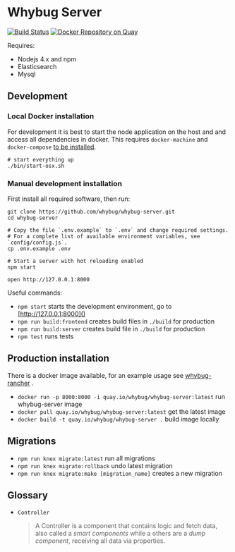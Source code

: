 # Whybug Server
[![Build Status](https://travis-ci.org/whybug/whybug-server.svg?branch=master)](https://travis-ci.org/whybug/whybug-server)
[![Docker Repository on Quay](https://quay.io/repository/whybug/whybug-server/status "Docker Repository on Quay")](https://quay.io/repository/whybug/whybug-server)

Requires:

  * Nodejs 4.x and npm
  * Elasticsearch
  * Mysql

## Development

### Local Docker installation

For development it is best to start the node application on the host and
and access all dependencies in docker. This requires `docker-machine` and
`docker-compose` [to be installed](https://docs.docker.com/mac/step_one/).

    # start everything up
    ./bin/start-osx.sh


### Manual development installation

First install all required software, then run:

    git clone https://github.com/whybug/whybug-server.git
    cd whybug-server

    # Copy the file `.env.example` to `.env` and change required settings.
    # For a complete list of available environment variables, see `config/config.js`.
    cp .env.example .env

    # Start a server with hot reloading enabled
    npm start

    open http://127.0.0.1:8000

Useful commands:

 * `npm start` starts the development environment, go to [http://127.0.0.1:8000]()
 * `npm run build:frontend` creates build files in `./build` for production
 * `npm run build:server` creates build file in `./build` for production
 * `npm test` runs tests

## Production installation

There is a docker image available, for an example usage see
[whybug-rancher](https://github.com/whybug/whybug-rancher) .

 * `docker run -p 8000:8000 -i quay.io/whybug/whybug-server:latest` run whybug-server image
 * `docker pull quay.io/whybug/whybug-server:latest`  get the latest image
 * `docker build -t quay.io/whybug/whybug-server .` build image locally

## Migrations

 * `npm run knex migrate:latest` run all migrations
 * `npm run knex migrate:rollback` undo latest migration
 * `npm run knex migrate:make [migration_name]` creates a new migration

## Glossary

 - `Controller`

    > A Controller is a component that contains logic and fetch data, also
    called a _smart components_ while a others are a _dump component_,
    receiving all data via properties.
